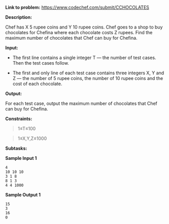 **Link to problem:** https://www.codechef.com/submit/CCHOCOLATES

**Description:**

Chef has X 5 rupee coins and Y 10 rupee coins. Chef goes to a shop to buy chocolates for Chefina where each chocolate costs Z rupees. Find the maximum number of chocolates that Chef can buy for Chefina.

**Input:**

- The first line contains a single integer T — the number of test cases. Then the test cases follow.

- The first and only line of each test case contains three integers X, Y and Z — the number of 5 rupee coins, the number of 10 rupee coins and the cost of each chocolate.

**Output:**

For each test case, output the maximum number of chocolates that Chef can buy for Chefina.

**Constraints:**
 
 > 1≤T≤100
 
 > 1≤X,Y,Z≤1000
 
 
**Subtasks:**

 
**Sample Input 1**

    4
    10 10 10
    3 1 8
    8 1 3
    4 4 1000

**Sample Output 1**

    15
    3
    16
    0
